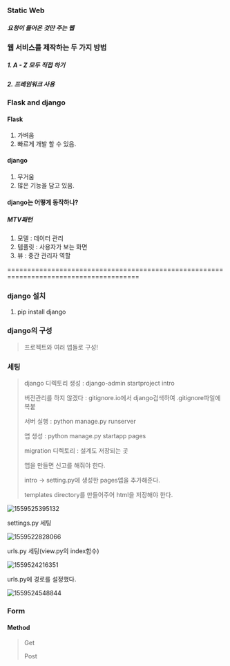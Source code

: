 ### Static Web

##### 요청이 들어온 것만 주는 웹



### 웹 서비스를 제작하는 두 가지 방법

##### 1. A - Z 모두 직접 하기

##### 2. 프레임워크 사용



### Flask and django

#### Flask

1. 가벼움
2. 빠르게 개발 할 수 있음.

#### django

1. 무거움
2. 많은 기능을 담고 있음.



#### django는 어떻게 동작하나?

##### MTV패턴

1. 모델 : 데이터 관리
2. 템플릿 : 사용자가 보는 화면
3. 뷰 : 중간 관리자 역할

=======================================================================================

### django 설치

1. pip install django



### django의 구성

> 프로젝트와 여러 앱들로 구성!



### 세팅

> django 디렉토리 생성 : django-admin startproject intro
>
> 버전관리를 하지 않겠다 : gitignore.io에서 django검색하여 .gitignore파일에 복붙
>
> 서버 실행 : python manage.py runserver
>
> 앱 생성 : python manage.py startapp pages
>
> migration 디렉토리 : 설계도 저장되는 곳
>
> 앱을 만들면 신고를 해줘야 한다.
>
> intro -> setting.py에 생성한 pages앱을 추가해준다.
>
> templates directory를 만들어주어 html을 저장해야 한다.

![1559525395132](C:\Users\multicampus\AppData\Roaming\Typora\typora-user-images\1559525395132.png)

settings.py 세팅

![1559522828066](C:\Users\multicampus\AppData\Roaming\Typora\typora-user-images\1559522828066.png)



urls.py 세팅(view.py의 index함수)

![1559524216351](C:\Users\multicampus\AppData\Roaming\Typora\typora-user-images\1559524216351.png)



urls.py에 경로를 설정했다.

![1559524548844](C:\Users\multicampus\AppData\Roaming\Typora\typora-user-images\1559524548844.png)

### Form

#### Method

> Get
>
> Post